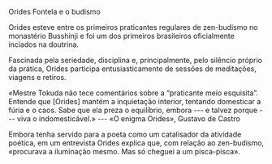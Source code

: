 Orides Fontela e o budismo 

Orides esteve entre os primeiros praticantes regulares de zen-budismo no monastério Busshinji e foi um dos primeiros brasileiros oficialmente inciados na doutrina.

Fascinada pela seriedade, disciplina e, principalmente, pelo silêncio próprio da prática, Orides participa entusiasticamente de sessões de meditações, viagens e retiros.

«Mestre Tokuda não tece comentários sobre a “praticante meio esquisita”. Entende que [Orides] mantém a inquietação interior, tentando domesticar a fúria e o caos. Sabe que ela preza o equilíbrio, embora --- e talvez porque --- viva o indomesticável.» --- «O enigma Orides», Gustavo de Castro

Embora tenha servido para a poeta como um catalisador da atividade poética, em um entrevista Orides explica que, com relação ao zen-budismo, «procurava a iluminação mesmo. Mas só cheguei a um pisca-pisca». 
